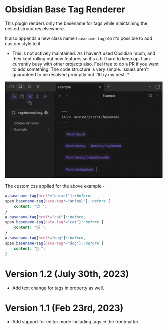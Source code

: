 # Obsidian Base Tag Renderer

This plugin renders only the basename for tags while maintaining the nested strucutres elsewhere.

It also appends a new class name (`basename-tag`) so it's possible to add custom style to it.

* This is not actively maintained. As I haven't used Obsidian much, and they kept rolling out new features so it's a bit hard to keep up. I am currently busy with other projects also. Feel free to do a PR if you want to add something. The code structure is very simple. Issues aren't guaranteed to be resolved promptly but I'll try my best. *

![](pic/basetag.gif)

The custom css applied for the above example -

```css
a.basename-tag[href*="animal"]::before,
span.basename-tag[data-tag*="animal"]::before {
    content: "😍 ";
}
a.basename-tag[href*="cat"]::before,
span.basename-tag[data-tag*="cat"]::before {
    content: "🐱 ";
}
a.basename-tag[href*="dog"]::before,
span.basename-tag[data-tag*="dog"]::before {
    content: "🐶 ";
}
```

# Version 1.2 (July 30th, 2023)

- Add text change for tags in property as well.

# Version 1.1 (Feb 23rd, 2023)

- Add support for editor mode including tags in the frontmatter.

